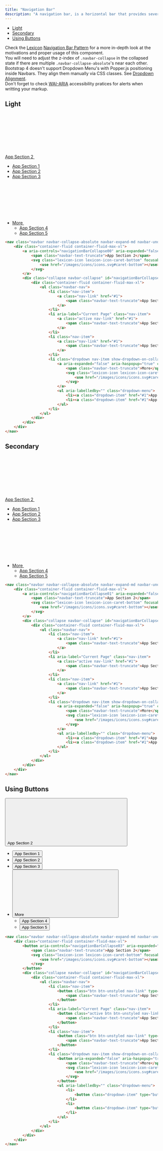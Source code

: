 ```yaml
---
title: "Navigation Bar"
description: "A navigation bar, is a horizontal bar that provides several access points to different parts of a system."
---
```


<div class="nav-toc">

- [Light](#light)
- [Secondary](#secondary)
- [Using Buttons](#using-buttons)

</div>

<div class="alert alert-info">Check the <a href="https://liferay.design/lexicon">Lexicon</a> <a href="https://liferay.design/lexicon/core-components/navigation/horizontal-nav/">Navigation Bar Pattern</a> for a more in-depth look at the motivations and proper usage of this component.</div>

<div class="alert alert-warning">
    You will need to adjust the z-index of <code class="gatsby-code-text">.navbar-collapse</code> in the collapsed state if there are multiple <code class="gatsby-code-text">.navbar-collapse-absolute</code>'s near each other.
</div>

<div class="alert alert-warning">
    Bootstrap 4 doesn't support Dropdown Menu's with Popper.js positioning inside Navbars. They align them manually via CSS classes. See <a href="http://localhost:8000/docs/css/components/dropdown.html#alignment">Dropdown Alignment</a>.
</div>

<div class="clay-site-alert alert alert-warning">
	Don't forget to check <a href="https://www.w3.org/TR/wai-aria-practices/#aria_lh_navigation">WAI-ARIA</a> accessibility pratices for alerts when writting your markup.
</div>

## Light

<div class="sheet-example">
    <nav class="navbar navbar-collapse-absolute navbar-expand-md navbar-underline navigation-bar navigation-bar-light">
        <div class="container-fluid container-fluid-max-xl">
            <a aria-controls="navigationBarCollapse00" aria-expanded="false" aria-label="Toggle Navigation" class="collapsed navbar-toggler navbar-toggler-link" data-toggle="collapse" href="#navigationBarCollapse00" role="button">
                <span class="navbar-text-truncate">App Section 2</span>
                <svg class="lexicon-icon lexicon-icon-caret-bottom" focusable="false" role="presentation">
                    <use href="/images/icons/icons.svg#caret-bottom"></use>
                </svg>
            </a>
            <div class="collapse navbar-collapse" id="navigationBarCollapse00" style="z-index: 505;">
                <div class="container-fluid container-fluid-max-xl">
                    <ul class="navbar-nav">
                        <li class="nav-item">
                            <a class="nav-link" href="#1">
                                <span class="navbar-text-truncate">App Section 1</span>
                            </a>
                        </li>
                        <li aria-label="Current Page" class="nav-item">
                            <a class="active nav-link" href="#1">
                                <span class="navbar-text-truncate">App Section 2</span>
                            </a>
                        </li>
                        <li class="nav-item">
                            <a class="nav-link" href="#1">
                                <span class="navbar-text-truncate">App Section 3</span>
                            </a>
                        </li>
                        <li class="dropdown nav-item show-dropdown-on-collapse">
                            <a aria-expanded="false" aria-haspopup="true" class="dropdown-toggle nav-link" data-toggle="dropdown" href="#1" role="button">
                                <span class="navbar-text-truncate">More</span>
                                <svg class="lexicon-icon lexicon-icon-caret-bottom" focusable="false" role="presentation">
                                    <use href="/images/icons/icons.svg#caret-bottom"></use>
                                </svg>
                            </a>
                            <ul aria-labelledby="" class="dropdown-menu">
                                <li><a class="dropdown-item" href="#1">App Section 4</a></li>
                                <li><a class="dropdown-item" href="#1">App Section 5</a></li>
                            </ul>
                        </li>
                    </ul>
                </div>
            </div>
        </div>
    </nav>
</div>

```html
<nav class="navbar navbar-collapse-absolute navbar-expand-md navbar-underline navigation-bar navigation-bar-light">
    <div class="container-fluid container-fluid-max-xl">
        <a aria-controls="navigationBarCollapse00" aria-expanded="false" aria-label="Toggle Navigation" class="collapsed navbar-toggler navbar-toggler-link" data-toggle="collapse" href="#navigationBarCollapse00" role="button">
            <span class="navbar-text-truncate">App Section 2</span>
            <svg class="lexicon-icon lexicon-icon-caret-bottom" focusable="false" role="presentation">
                <use href="/images/icons/icons.svg#caret-bottom"></use>
            </svg>
        </a>
        <div class="collapse navbar-collapse" id="navigationBarCollapse00" style="z-index: 505;">
            <div class="container-fluid container-fluid-max-xl">
                <ul class="navbar-nav">
                    <li class="nav-item">
                        <a class="nav-link" href="#1">
                            <span class="navbar-text-truncate">App Section 1</span>
                        </a>
                    </li>
                    <li aria-label="Current Page" class="nav-item">
                        <a class="active nav-link" href="#1">
                            <span class="navbar-text-truncate">App Section 2</span>
                        </a>
                    </li>
                    <li class="nav-item">
                        <a class="nav-link" href="#1">
                            <span class="navbar-text-truncate">App Section 3</span>
                        </a>
                    </li>
                    <li class="dropdown nav-item show-dropdown-on-collapse">
                        <a aria-expanded="false" aria-haspopup="true" class="dropdown-toggle nav-link" data-toggle="dropdown" href="#1" role="button">
                            <span class="navbar-text-truncate">More</span>
                            <svg class="lexicon-icon lexicon-icon-caret-bottom" focusable="false" role="presentation">
                                <use href="/images/icons/icons.svg#caret-bottom"></use>
                            </svg>
                        </a>
                        <ul aria-labelledby="" class="dropdown-menu">
                            <li><a class="dropdown-item" href="#1">App Section 4</a></li>
                            <li><a class="dropdown-item" href="#1">App Section 5</a></li>
                        </ul>
                    </li>
                </ul>
            </div>
        </div>
    </div>
</nav>
```

## Secondary

<div class="sheet-example">
    <nav class="navbar navbar-collapse-absolute navbar-expand-md navbar-underline navigation-bar navigation-bar-secondary">
        <div class="container-fluid container-fluid-max-xl">
            <a aria-controls="navigationBarCollapse01" aria-expanded="false" aria-label="Toggle Navigation" class="collapsed navbar-toggler navbar-toggler-link" data-toggle="collapse" href="#navigationBarCollapse01" role="button">
                <span class="navbar-text-truncate">App Section 2</span>
                <svg class="lexicon-icon lexicon-icon-caret-bottom" focusable="false" role="presentation">
                    <use href="/images/icons/icons.svg#caret-bottom"></use>
                </svg>
            </a>
            <div class="collapse navbar-collapse" id="navigationBarCollapse01" style="z-index: 504;">
                <div class="container-fluid container-fluid-max-xl">
                    <ul class="navbar-nav">
                        <li class="nav-item">
                            <a class="nav-link" href="#1">
                                <span class="navbar-text-truncate">App Section 1</span>
                            </a>
                        </li>
                        <li aria-label="Current Page" class="nav-item">
                            <a class="active nav-link" href="#1">
                                <span class="navbar-text-truncate">App Section 2</span>
                            </a>
                        </li>
                        <li class="nav-item">
                            <a class="nav-link" href="#1">
                                <span class="navbar-text-truncate">App Section 3</span>
                            </a>
                        </li>
                        <li class="dropdown nav-item show-dropdown-on-collapse">
                            <a aria-expanded="false" aria-haspopup="true" class="dropdown-toggle nav-link" data-toggle="dropdown" href="#1" role="button">
                                <span class="navbar-text-truncate">More</span>
                                <svg class="lexicon-icon lexicon-icon-caret-bottom" focusable="false" role="presentation">
                                    <use href="/images/icons/icons.svg#caret-bottom"></use>
                                </svg>
                            </a>
                            <ul aria-labelledby="" class="dropdown-menu">
                                <li><a class="dropdown-item" href="#1">App Section 4</a></li>
                                <li><a class="dropdown-item" href="#1">App Section 5</a></li>
                            </ul>
                        </li>
                    </ul>
                </div>
            </div>
        </div>
    </nav>
</div>

```html
<nav class="navbar navbar-collapse-absolute navbar-expand-md navbar-underline navigation-bar navigation-bar-secondary">
    <div class="container-fluid container-fluid-max-xl">
        <a aria-controls="navigationBarCollapse01" aria-expanded="false" aria-label="Toggle Navigation" class="collapsed navbar-toggler navbar-toggler-link" data-toggle="collapse" href="#navigationBarCollapse01" role="button">
            <span class="navbar-text-truncate">App Section 2</span>
            <svg class="lexicon-icon lexicon-icon-caret-bottom" focusable="false" role="presentation">
                <use href="/images/icons/icons.svg#caret-bottom"></use>
            </svg>
        </a>
        <div class="collapse navbar-collapse" id="navigationBarCollapse01" style="z-index: 504;">
            <div class="container-fluid container-fluid-max-xl">
                <ul class="navbar-nav">
                    <li class="nav-item">
                        <a class="nav-link" href="#1">
                            <span class="navbar-text-truncate">App Section 1</span>
                        </a>
                    </li>
                    <li aria-label="Current Page" class="nav-item">
                        <a class="active nav-link" href="#1">
                            <span class="navbar-text-truncate">App Section 2</span>
                        </a>
                    </li>
                    <li class="nav-item">
                        <a class="nav-link" href="#1">
                            <span class="navbar-text-truncate">App Section 3</span>
                        </a>
                    </li>
                    <li class="dropdown nav-item show-dropdown-on-collapse">
                        <a aria-expanded="false" aria-haspopup="true" class="dropdown-toggle nav-link" data-toggle="dropdown" href="#1" role="button">
                            <span class="navbar-text-truncate">More</span>
                            <svg class="lexicon-icon lexicon-icon-caret-bottom" focusable="false" role="presentation">
                                <use href="/images/icons/icons.svg#caret-bottom"></use>
                            </svg>
                        </a>
                        <ul aria-labelledby="" class="dropdown-menu">
                            <li><a class="dropdown-item" href="#1">App Section 4</a></li>
                            <li><a class="dropdown-item" href="#1">App Section 5</a></li>
                        </ul>
                    </li>
                </ul>
            </div>
        </div>
    </div>
</nav>
```

## Using Buttons

<div class="sheet-example">
    <nav class="navbar navbar-collapse-absolute navbar-expand-md navbar-underline navigation-bar navigation-bar-light">
        <div class="container-fluid container-fluid-max-xl">
            <button aria-controls="navigationBarCollapse03" aria-expanded="false" aria-label="Toggle Navigation" class="collapsed navbar-toggler navbar-toggler-link" data-target="#navigationBarCollapse03" data-toggle="collapse" type="button">
                <span class="navbar-text-truncate">App Section 2</span>
                <svg class="lexicon-icon lexicon-icon-caret-bottom" focusable="false" role="presentation">
                    <use href="/images/icons/icons.svg#caret-bottom"></use>
                </svg>
            </button>
            <div class="collapse navbar-collapse" id="navigationBarCollapse03" style="z-index: 503;">
                <div class="container-fluid container-fluid-max-xl">
                    <ul class="navbar-nav">
                        <li class="nav-item">
                            <button class="btn btn-unstyled nav-link" type="button">
                                <span class="navbar-text-truncate">App Section 1</span>
                            </button>
                        </li>
                        <li aria-label="Current Page" class="nav-item">
                            <button class="active btn btn-unstyled nav-link" type="button">
                                <span class="navbar-text-truncate">App Section 2</span>
                            </button>
                        </li>
                        <li class="nav-item">
                            <button class="btn btn-unstyled nav-link" type="button">
                                <span class="navbar-text-truncate">App Section 3</span>
                            </button>
                        </li>
                        <li class="dropdown nav-item show-dropdown-on-collapse">
                            <button aria-expanded="false" aria-haspopup="true" class="btn btn-unstyled dropdown-toggle nav-link" data-toggle="dropdown" type="button">
                                <span class="navbar-text-truncate">More</span>
                                <svg class="lexicon-icon lexicon-icon-caret-bottom" focusable="false" role="presentation">
                                    <use href="/images/icons/icons.svg#caret-bottom"></use>
                                </svg>
                            </button>
                            <ul aria-labelledby="" class="dropdown-menu">
                                <li>
                                    <button class="dropdown-item" type="button">App Section 4</button>
                                </li>
                                <li>
                                    <button class="dropdown-item" type="button">App Section 5</button>
                                </li>
                            </ul>
                        </li>
                    </ul>
                </div>
            </div>
        </div>
    </nav>
</div>

```html
<nav class="navbar navbar-collapse-absolute navbar-expand-md navbar-underline navigation-bar navigation-bar-light">
    <div class="container-fluid container-fluid-max-xl">
        <button aria-controls="navigationBarCollapse03" aria-expanded="false" aria-label="Toggle Navigation" class="collapsed navbar-toggler navbar-toggler-link" data-target="#navigationBarCollapse03" data-toggle="collapse" type="button">
            <span class="navbar-text-truncate">App Section 2</span>
            <svg class="lexicon-icon lexicon-icon-caret-bottom" focusable="false" role="presentation">
                <use href="/images/icons/icons.svg#caret-bottom"></use>
            </svg>
        </button>
        <div class="collapse navbar-collapse" id="navigationBarCollapse03" style="z-index: 503;">
            <div class="container-fluid container-fluid-max-xl">
                <ul class="navbar-nav">
                    <li class="nav-item">
                        <button class="btn btn-unstyled nav-link" type="button">
                            <span class="navbar-text-truncate">App Section 1</span>
                        </button>
                    </li>
                    <li aria-label="Current Page" class="nav-item">
                        <button class="active btn btn-unstyled nav-link" type="button">
                            <span class="navbar-text-truncate">App Section 2</span>
                        </button>
                    </li>
                    <li class="nav-item">
                        <button class="btn btn-unstyled nav-link" type="button">
                            <span class="navbar-text-truncate">App Section 3</span>
                        </button>
                    </li>
                    <li class="dropdown nav-item show-dropdown-on-collapse">
                        <button aria-expanded="false" aria-haspopup="true" class="btn btn-unstyled dropdown-toggle nav-link" data-toggle="dropdown" type="button">
                            <span class="navbar-text-truncate">More</span>
                            <svg class="lexicon-icon lexicon-icon-caret-bottom" focusable="false" role="presentation">
                                <use href="/images/icons/icons.svg#caret-bottom"></use>
                            </svg>
                        </button>
                        <ul aria-labelledby="" class="dropdown-menu">
                            <li>
                                <button class="dropdown-item" type="button">App Section 4</button>
                            </li>
                            <li>
                                <button class="dropdown-item" type="button">App Section 5</button>
                            </li>
                        </ul>
                    </li>
                </ul>
            </div>
        </div>
    </div>
</nav>
```
